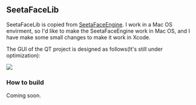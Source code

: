 ## SeetaFaceLib

SeetaFaceLib is copied from [SeetaFaceEngine](https://github.com/seetaface/SeetaFaceEngine). I work in a Mac OS envirment, so I'd like to make the SeetaFaceEngine work in Mac OS, and I have make some small changes to make it work in Xcode.

The GUI of the QT project is designed as follows(It's still under optimization):

![](http://i300.photobucket.com/albums/nn17/willard-yuan/qt_face_zpsrpgr7x1n.png)

### How to build

Coming soon.
